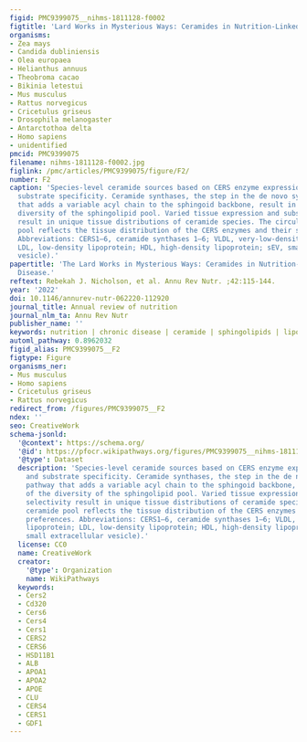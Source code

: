 ```yaml
---
figid: PMC9399075__nihms-1811128-f0002
figtitle: 'Lard Works in Mysterious Ways: Ceramides in Nutrition-Linked Chronic Disease'
organisms:
- Zea mays
- Candida dubliniensis
- Olea europaea
- Helianthus annuus
- Theobroma cacao
- Bikinia letestui
- Mus musculus
- Rattus norvegicus
- Cricetulus griseus
- Drosophila melanogaster
- Antarctothoa delta
- Homo sapiens
- unidentified
pmcid: PMC9399075
filename: nihms-1811128-f0002.jpg
figlink: /pmc/articles/PMC9399075/figure/F2/
number: F2
caption: 'Species-level ceramide sources based on CERS enzyme expression profile and
  substrate specificity. Ceramide synthases, the step in the de novo synthesis pathway
  that adds a variable acyl chain to the sphingoid backbone, result in much of the
  diversity of the sphingolipid pool. Varied tissue expression and substrate selectivity
  result in unique tissue distributions of ceramide species. The circulating ceramide
  pool reflects the tissue distribution of the CERS enzymes and their substrate preferences.
  Abbreviations: CERS1–6, ceramide synthases 1–6; VLDL, very-low-density lipoprotein;
  LDL, low-density lipoprotein; HDL, high-density lipoprotein; sEV, small extracellular
  vesicle).'
papertitle: 'The Lard Works in Mysterious Ways: Ceramides in Nutrition-Linked Chronic
  Disease.'
reftext: Rebekah J. Nicholson, et al. Annu Rev Nutr. ;42:115-144.
year: '2022'
doi: 10.1146/annurev-nutr-062220-112920
journal_title: Annual review of nutrition
journal_nlm_ta: Annu Rev Nutr
publisher_name: ''
keywords: nutrition | chronic disease | ceramide | sphingolipids | lipotoxicity
automl_pathway: 0.8962032
figid_alias: PMC9399075__F2
figtype: Figure
organisms_ner:
- Mus musculus
- Homo sapiens
- Cricetulus griseus
- Rattus norvegicus
redirect_from: /figures/PMC9399075__F2
ndex: ''
seo: CreativeWork
schema-jsonld:
  '@context': https://schema.org/
  '@id': https://pfocr.wikipathways.org/figures/PMC9399075__nihms-1811128-f0002.html
  '@type': Dataset
  description: 'Species-level ceramide sources based on CERS enzyme expression profile
    and substrate specificity. Ceramide synthases, the step in the de novo synthesis
    pathway that adds a variable acyl chain to the sphingoid backbone, result in much
    of the diversity of the sphingolipid pool. Varied tissue expression and substrate
    selectivity result in unique tissue distributions of ceramide species. The circulating
    ceramide pool reflects the tissue distribution of the CERS enzymes and their substrate
    preferences. Abbreviations: CERS1–6, ceramide synthases 1–6; VLDL, very-low-density
    lipoprotein; LDL, low-density lipoprotein; HDL, high-density lipoprotein; sEV,
    small extracellular vesicle).'
  license: CC0
  name: CreativeWork
  creator:
    '@type': Organization
    name: WikiPathways
  keywords:
  - Cers2
  - Cd320
  - Cers6
  - Cers4
  - Cers1
  - CERS2
  - CERS6
  - HSD11B1
  - ALB
  - APOA1
  - APOA2
  - APOE
  - CLU
  - CERS4
  - CERS1
  - GDF1
---
```


